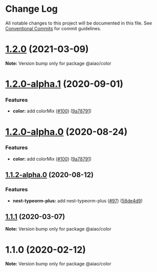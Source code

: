 # Change Log

All notable changes to this project will be documented in this file.
See [Conventional Commits](https://conventionalcommits.org) for commit guidelines.

# [1.2.0](https://github.com/aiao-io/aiao/compare/@aiao/color@1.2.0-alpha.1...@aiao/color@1.2.0) (2021-03-09)

**Note:** Version bump only for package @aiao/color

# [1.2.0-alpha.1](https://github.com/aiao-io/aiao/compare/@aiao/color@1.1.2-alpha.0...@aiao/color@1.2.0-alpha.1) (2020-09-01)

### Features

- **color:** add colorMix ([#100](https://github.com/aiao-io/aiao/issues/100)) ([9a78791](https://github.com/aiao-io/aiao/commit/9a787914527a202520d1079af59d56fbff7b7bcd))

# [1.2.0-alpha.0](https://github.com/aiao-io/aiao/compare/@aiao/color@1.1.2-alpha.0...@aiao/color@1.2.0-alpha.0) (2020-08-24)

### Features

- **color:** add colorMix ([#100](https://github.com/aiao-io/aiao/issues/100)) ([9a78791](https://github.com/aiao-io/aiao/commit/9a787914527a202520d1079af59d56fbff7b7bcd))

## [1.1.2-alpha.0](https://github.com/aiao-io/aiao/compare/@aiao/color@1.1.1...@aiao/color@1.1.2-alpha.0) (2020-08-12)

### Features

- **nest-typeorm-plus:** add nest-typeorm-plus ([#97](https://github.com/aiao-io/aiao/issues/97)) ([58de4d9](https://github.com/aiao-io/aiao/commit/58de4d9f6595824d86f59d4018ea4065c84f58fa))

## [1.1.1](https://github.com/aiao-io/aiao/compare/@aiao/color@1.1.0...@aiao/color@1.1.1) (2020-03-07)

**Note:** Version bump only for package @aiao/color

# 1.1.0 (2020-02-12)

**Note:** Version bump only for package @aiao/color
